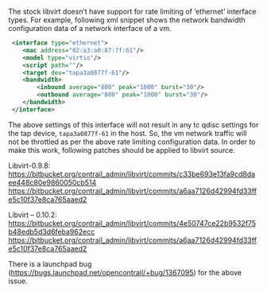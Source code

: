 The stock libvirt doesn’t have support for rate limiting of ‘ethernet’ interface types.  For example, following xml snippet shows the network bandwidth configuration data of a network interface of a vm.
```xml
 <interface type="ethernet">  
    <mac address="02:a3:a0:87:7f:61"/>  
    <model type="virtio"/>  
    <script path=""/>  
    <target dev="tapa3a0877f-61"/>  
    <bandwidth>  
        <inbound average="800" peak="1000" burst="30"/>  
        <outbound average="800" peak="1000" burst="30"/>  
    </bandwidth>  
 </interface>  
```
The above settings of this interface will not result in any tc qdisc settings for the tap device, `tapa3a0877f-61` in the host. So, the vm network traffic will not be throttled as per the above rate limiting configuration data. In order to make this work, following patches should be applied to libvirt source. 

Libvirt-0.9.8:   
https://bitbucket.org/contrail_admin/libvirt/commits/c33be693e13fa9cd8daee448c80e9860050cb514  
https://bitbucket.org/contrail_admin/libvirt/commits/a6aa7126d42994fd33ffe5c10f37e8ca765aaed2

Libvirt – 0.10.2:  
https://bitbucket.org/contrail_admin/libvirt/commits/4e50747ce22b9532f75b48edb5d3d6feba962ecc  
https://bitbucket.org/contrail_admin/libvirt/commits/a6aa7126d42994fd33ffe5c10f37e8ca765aaed2

There is a launchpad bug (https://bugs.launchpad.net/opencontrail/+bug/1367095) for the above issue.